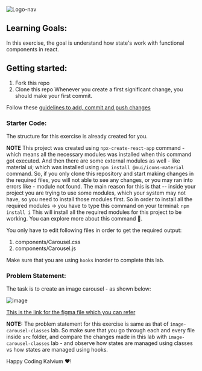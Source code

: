 ![Logo-nav](https://s3.ap-south-1.amazonaws.com/kalvi-education.github.io/front-end-web-development/Kalvium-Logo.png)

## Learning Goals:
In this exercise, the goal is understand how state's work with functional components in react.

## Getting started:
1. Fork this repo
2. Clone this repo
Whenever you create a first significant change, you should make your first commit.

Follow these [guidelines to add, commit and push changes](https://github.com/FACEPrep-ProGrad/general-guidelines-labs-project-builders.git)

### Starter Code:
The structure for this exercise is already created for you.

**NOTE** This project was created using `npx-create-react-app` command - which means all the necessary modules was installed when this command got executed. And then there are some external modules as well - like material ui; which was installed using `npm install @mui/icons-material` command. So, if you only clone this repository and start making changes in the required files, you will not able to see any changes, or you may ran into errors like - module not found. The main reason for this is that -- inside your project you are trying to use some modules, which your system may not have, so you need to install those modules first. 
So in order to install all the required modules -> you have to type this command on your terminal:
`npm install i`
This will install all the required modules for this project to be working.
You can explore more about this command 🙂.

You only have to edit following files in order to get the required output:
1. components/Carousel.css
2. components/Carousel.js

Make sure that you are using `hooks` inorder to complete this lab.

### Problem Statement:
The task is to create an image carousel - as shown below:

![image](https://s3.ap-south-1.amazonaws.com/kalvi-education.github.io/front-end-web-development/faces-image-carousel-react.png)

[This is the link for the figma file which you can refer](https://www.figma.com/file/5a22gyCU65dmDleJTrMVGt/Carousel-Project--Kalvium?node-id=0%3A1&t=m10MyQnbauMAZt8Z-1)



**NOTE:** The problem statement for this exercise is same as that of `image-carousel-classes` lab. So make sure that you go through each and every file inside `src` folder, and compare the changes made in this lab with `image-carousel-classes` lab - and observe how states are managed using classes vs how states are managed using hooks.


Happy Coding Kalvium ❤️!


